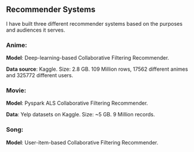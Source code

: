 ## Recommender Systems

I have built three different recommender systems based on the purposes and audiences it serves. 

### Anime:
**Model**: Deep-learning-based Collaborative Filtering Recommender.

**Data source**: Kaggle. Size: 2.8 GB. 109 Million rows, 17562 different animes and 325772 different users.


### Movie:
**Model**: Pyspark ALS Collaborative Filtering Recommender.

**Data**: Yelp datasets on Kaggle. Size: ~5 GB. 9 Million records. 

### Song:
**Model**: User-item-based Collaborative Filtering Recommender.
